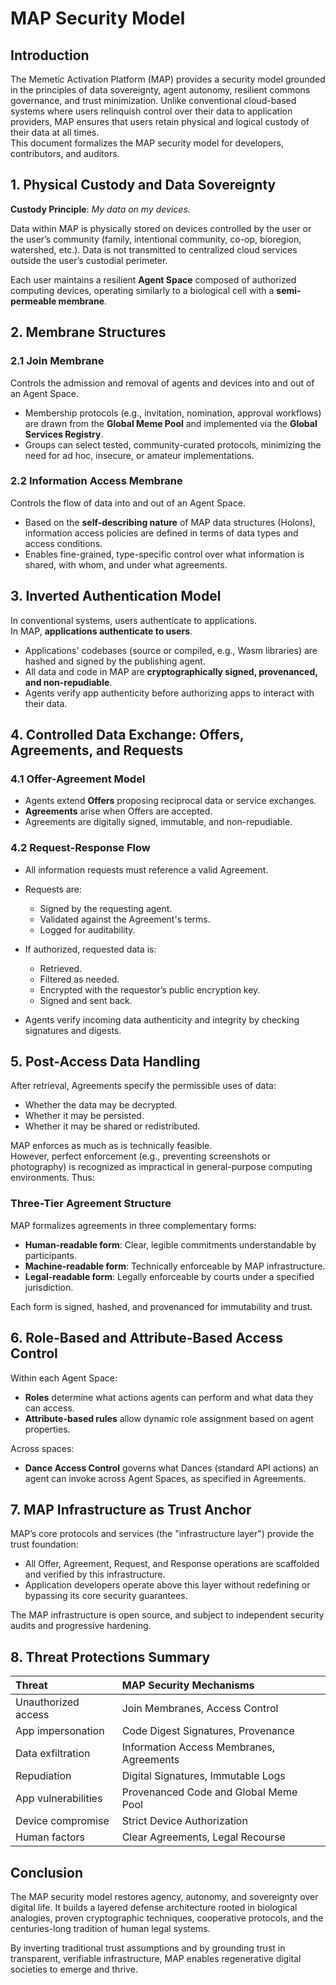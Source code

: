 # MAP Security Model

## Introduction

The Memetic Activation Platform (MAP) provides a security model grounded in the principles of data sovereignty, agent autonomy, resilient commons governance, and trust minimization. Unlike conventional cloud-based systems where users relinquish control over their data to application providers, MAP ensures that users retain physical and logical custody of their data at all times.  
This document formalizes the MAP security model for developers, contributors, and auditors.

## 1. Physical Custody and Data Sovereignty

**Custody Principle**: *My data on my devices.*

Data within MAP is physically stored on devices controlled by the user or the user’s community (family, intentional community, co-op, bioregion, watershed, etc.). Data is not transmitted to centralized cloud services outside the user’s custodial perimeter.

Each user maintains a resilient **Agent Space** composed of authorized computing devices, operating similarly to a biological cell with a **semi-permeable membrane**.

## 2. Membrane Structures

### 2.1 Join Membrane
Controls the admission and removal of agents and devices into and out of an Agent Space.

- Membership protocols (e.g., invitation, nomination, approval workflows) are drawn from the **Global Meme Pool** and implemented via the **Global Services Registry**.
- Groups can select tested, community-curated protocols, minimizing the need for ad hoc, insecure, or amateur implementations.

### 2.2 Information Access Membrane
Controls the flow of data into and out of an Agent Space.

- Based on the **self-describing nature** of MAP data structures (Holons), information access policies are defined in terms of data types and access conditions.
- Enables fine-grained, type-specific control over what information is shared, with whom, and under what agreements.

## 3. Inverted Authentication Model

In conventional systems, users authenticate to applications.  
In MAP, **applications authenticate to users**.

- Applications' codebases (source or compiled, e.g., Wasm libraries) are hashed and signed by the publishing agent.
- All data and code in MAP are **cryptographically signed, provenanced, and non-repudiable**.
- Agents verify app authenticity before authorizing apps to interact with their data.

## 4. Controlled Data Exchange: Offers, Agreements, and Requests

### 4.1 Offer-Agreement Model
- Agents extend **Offers** proposing reciprocal data or service exchanges.
- **Agreements** arise when Offers are accepted.
- Agreements are digitally signed, immutable, and non-repudiable.

### 4.2 Request-Response Flow
- All information requests must reference a valid Agreement.
- Requests are:
    - Signed by the requesting agent.
    - Validated against the Agreement's terms.
    - Logged for auditability.

- If authorized, requested data is:
    - Retrieved.
    - Filtered as needed.
    - Encrypted with the requestor’s public encryption key.
    - Signed and sent back.

- Agents verify incoming data authenticity and integrity by checking signatures and digests.

## 5. Post-Access Data Handling

After retrieval, Agreements specify the permissible uses of data:
- Whether the data may be decrypted.
- Whether it may be persisted.
- Whether it may be shared or redistributed.

MAP enforces as much as is technically feasible.  
However, perfect enforcement (e.g., preventing screenshots or photography) is recognized as impractical in general-purpose computing environments. Thus:

### Three-Tier Agreement Structure
MAP formalizes agreements in three complementary forms:
- **Human-readable form**: Clear, legible commitments understandable by participants.
- **Machine-readable form**: Technically enforceable by MAP infrastructure.
- **Legal-readable form**: Legally enforceable by courts under a specified jurisdiction.

Each form is signed, hashed, and provenanced for immutability and trust.

## 6. Role-Based and Attribute-Based Access Control

Within each Agent Space:
- **Roles** determine what actions agents can perform and what data they can access.
- **Attribute-based rules** allow dynamic role assignment based on agent properties.

Across spaces:
- **Dance Access Control** governs what Dances (standard API actions) an agent can invoke across Agent Spaces, as specified in Agreements.

## 7. MAP Infrastructure as Trust Anchor

MAP’s core protocols and services (the "infrastructure layer") provide the trust foundation:
- All Offer, Agreement, Request, and Response operations are scaffolded and verified by this infrastructure.
- Application developers operate above this layer without redefining or bypassing its core security guarantees.

The MAP infrastructure is open source, and subject to independent security audits and progressive hardening.

## 8. Threat Protections Summary

| Threat | MAP Security Mechanisms |
|:-------|:-------------------------|
| Unauthorized access | Join Membranes, Access Control |
| App impersonation | Code Digest Signatures, Provenance |
| Data exfiltration | Information Access Membranes, Agreements |
| Repudiation | Digital Signatures, Immutable Logs |
| App vulnerabilities | Provenanced Code and Global Meme Pool |
| Device compromise | Strict Device Authorization |
| Human factors | Clear Agreements, Legal Recourse |

## Conclusion

The MAP security model restores agency, autonomy, and sovereignty over digital life. It builds a layered defense architecture rooted in biological analogies, proven cryptographic techniques, cooperative protocols, and the centuries-long tradition of human legal systems.

By inverting traditional trust assumptions and by grounding trust in transparent, verifiable infrastructure, MAP enables regenerative digital societies to emerge and thrive.
